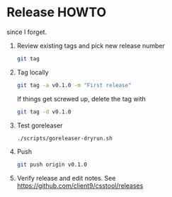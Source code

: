 # Release HOWTO

since I forget.


1. Review existing tags and pick new release number

    ```sh
    git tag
    ```

2. Tag locally 

    ```sh
    git tag -a v0.1.0 -m "First release"
    ```

   If things get screwed up, delete the tag with

   ```sh
   git tag -d v0.1.0
   ```

3. Test goreleaser

   ```sh
   ./scripts/goreleaser-dryrun.sh
   ```

4. Push

    ```bash
    git push origin v0.1.0
    ```

5. Verify release and edit notes. See https://github.com/client9/csstool/releases
